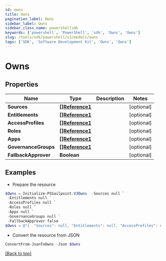 ```yaml
---
id: owns
title: Owns
pagination_label: Owns
sidebar_label: Owns
sidebar_class_name: powershellsdk
keywords: ['powershell', 'PowerShell', 'sdk', 'Owns', 'Owns'] 
slug: /tools/sdk/powershell/v3/models/owns
tags: ['SDK', 'Software Development Kit', 'Owns', 'Owns']
---
```



# Owns

## Properties

Name | Type | Description | Notes
------------ | ------------- | ------------- | -------------
**Sources** | [**[]Reference1**](reference1) |  | [optional] 
**Entitlements** | [**[]Reference1**](reference1) |  | [optional] 
**AccessProfiles** | [**[]Reference1**](reference1) |  | [optional] 
**Roles** | [**[]Reference1**](reference1) |  | [optional] 
**Apps** | [**[]Reference1**](reference1) |  | [optional] 
**GovernanceGroups** | [**[]Reference1**](reference1) |  | [optional] 
**FallbackApprover** | **Boolean** |  | [optional] 

## Examples

- Prepare the resource
```powershell
$Owns = Initialize-PSSailpoint.V3Owns  -Sources null `
 -Entitlements null `
 -AccessProfiles null `
 -Roles null `
 -Apps null `
 -GovernanceGroups null `
 -FallbackApprover false
$Owns = @"{  "Sources": null, "Entitlements": null, "AccessProfiles": null, "Roles": null, "Apps": null, "GovernanceGroups": null, "FallbackApprover": false }"@
```

- Convert the resource from JSON
```powershell
ConvertFrom-JsonToOwns -Json $Owns
```


[[Back to top]](#) 

